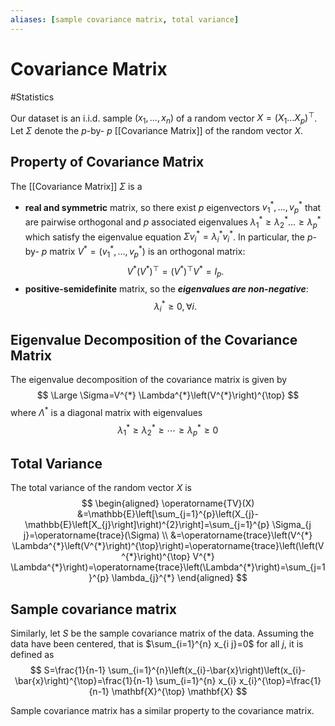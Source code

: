 ```yaml
---
aliases: [sample covariance matrix, total variance]
---
```

# Covariance Matrix
#Statistics 

Our dataset is an i.i.d. sample $\left(x_{1}, \ldots, x_{n}\right)$ of a random vector $X=\left(X_{1} \ldots X_{p}\right)^{\top}$. Let $\Sigma$ denote the $p$-by- $p$ [[Covariance Matrix]] of the random vector $X$.

## Property of Covariance Matrix
The [[Covariance Matrix]] $\Sigma$ is a
- **real and symmetric** matrix, so there exist $p$ eigenvectors $v_{1}^{*}, \ldots, v_{p}^{*}$ that are pairwise orthogonal and $p$ associated eigenvalues $\lambda_{1}^{*} \geq \lambda_{2}^{*} \ldots \geq \lambda_{p}^{*}$ which satisfy the eigenvalue equation $\Sigma v_{i}^{*}=\lambda_{i}^{*} v_{i}^{*}$. In particular, the $p$-by- $p$ matrix $V^{*}=\left(v_{1}^{*}, \ldots, v_{p}^{*}\right)$ is an orthogonal matrix:
$$
V^{*}\left(V^{*}\right)^{\top}=\left(V^{*}\right)^{\top} V^{*}=I_{p} .
$$
- **positive-semidefinite** matrix, so the ***eigenvalues are non-negative***:
$$
\lambda_{i}^{*} \geq 0, \forall i.
$$

## Eigenvalue Decomposition of the Covariance Matrix 
The eigenvalue decomposition of the covariance matrix is given by
$$
\Large
\Sigma=V^{*} \Lambda^{*}\left(V^{*}\right)^{\top}
$$
where $\Lambda^{*}$ is a diagonal matrix with eigenvalues
$$
\lambda_{1}^{*} \geq \lambda_{2}^{*} \geq \cdots \geq \lambda_{p}^{*} \geq 0
$$

## Total Variance
The total variance of the random vector $X$ is
$$
\begin{aligned}
\operatorname{TV}(X) &=\mathbb{E}\left[\sum_{j=1}^{p}\left(X_{j}-\mathbb{E}\left[X_{j}\right]\right)^{2}\right]=\sum_{j=1}^{p} \Sigma_{j j}=\operatorname{trace}(\Sigma) \\
&=\operatorname{trace}\left(V^{*} \Lambda^{*}\left(V^{*}\right)^{\top}\right)=\operatorname{trace}\left(\left(V^{*}\right)^{\top} V^{*} \Lambda^{*}\right)=\operatorname{trace}\left(\Lambda^{*}\right)=\sum_{j=1}^{p} \lambda_{j}^{*}
\end{aligned}
$$

## Sample covariance matrix
Similarly, let $S$ be the sample covariance matrix of the data. Assuming the data have been centered, that is $\sum_{i=1}^{n} x_{i j}=0$ for all $j$, it is defined as
$$
S=\frac{1}{n-1} \sum_{i=1}^{n}\left(x_{i}-\bar{x}\right)\left(x_{i}-\bar{x}\right)^{\top}=\frac{1}{n-1} \sum_{i=1}^{n} x_{i} x_{i}^{\top}=\frac{1}{n-1} \mathbf{X}^{\top} \mathbf{X}
$$

Sample covariance matrix has a similar property to the covariance matrix.